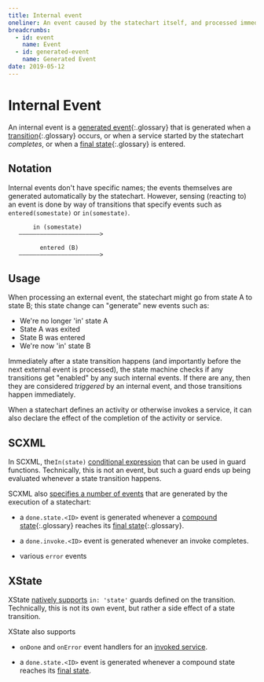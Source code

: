 ```yaml
---
title: Internal event
oneliner: An event caused by the statechart itself, and processed immediately
breadcrumbs:
  - id: event
    name: Event
  - id: generated-event
    name: Generated Event
date: 2019-05-12
---
```


# Internal Event

An internal event is a [generated event](generated-event.html){:.glossary} that is generated when a [transition](transition.html){:.glossary} occurs, or when a service started by the statechart _completes_, or when a [final state](final-state.html){:.glossary} is entered.

## Notation

Internal events don't have specific names; the events themselves are generated automatically by the statechart. However, sensing (reacting to) an event is done by way of transitions that specify events such as `entered(somestate)` or `in(somestate)`.

```
       in (somestate)
   ———————————————————————>
```

```
         entered (B)
   ———————————————————————>
```

## Usage

When processing an external event, the statechart might go from state A to state B; this state change can "generate" new events such as:

- We're no longer 'in' state A
- State A was exited
- State B was entered
- We're now 'in' state B

Immediately after a state transition happens (and importantly before the next external event is processed), the state machine checks if any transitions get "enabled" by any such internal events. If there are any, then they are considered _triggered_ by an internal event, and those transitions happen immediately.

When a statechart defines an activity or otherwise invokes a service, it can also declare the effect of the completion of the activity or service.

## SCXML

In SCXML, the`In(state)` [conditional expression](https://www.w3.org/TR/scxml/#ConditionalExpressions) that can be used in guard functions. Technically, this is not an event, but such a guard ends up being evaluated whenever a state transition happens.

SCXML also [specifies a number of events](https://www.w3.org/TR/scxml/#errorsAndEvents) that are generated by the execution of a statechart:

- a `done.state.<ID>` event is generated whenever a [compound state](compound-state.html){:.glossary} reaches its [final state](final-state.html){:.glossary}.

- a `done.invoke.<ID>` event is generated whenever an invoke completes.

- various `error` events

## XState

XState [natively supports](https://xstate.js.org/docs/guides/guards.html#in-state-guards) `in: 'state'` guards defined on the transition. Technically, this is not its own event, but rather a side effect of a state transition.

XState also supports

- `onDone` and `onError` event handlers for an [invoked service](https://xstate.js.org/docs/guides/communication.html#the-invoke-property).

- a `done.state.<ID>` event is generated whenever a compound state reaches its [final state](https://xstate.js.org/docs/guides/final.html).
